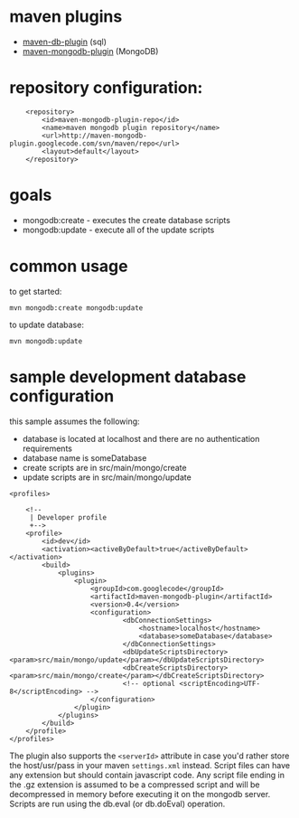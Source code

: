 # maven plugins #
  * [maven-db-plugin](http://code.google.com/p/maven-db-plugin/) (sql)
  * [maven-mongodb-plugin](http://code.google.com/p/maven-mongodb-plugin/) (MongoDB)

# repository configuration: #

```
    <repository>
        <id>maven-mongodb-plugin-repo</id>
        <name>maven mongodb plugin repository</name>
        <url>http://maven-mongodb-plugin.googlecode.com/svn/maven/repo</url>
        <layout>default</layout>
    </repository>
```

# goals #
  * mongodb:create - executes the create database scripts
  * mongodb:update - execute all of the update scripts

# common usage #
to get started:
```
mvn mongodb:create mongodb:update
```

to update database:
```
mvn mongodb:update
```

# sample development database configuration #

this sample assumes the following:
  * database is located at localhost and there are no authentication requirements
  * database name is someDatabase
  * create scripts are in src/main/mongo/create
  * update scripts are in src/main/mongo/update

```
<profiles>

	<!-- 
	 | Developer profile
	 +-->
	<profile>
		<id>dev</id>
		<activation><activeByDefault>true</activeByDefault></activation>
		<build>
			<plugins>
				<plugin>
					<groupId>com.googlecode</groupId>
					<artifactId>maven-mongodb-plugin</artifactId>
					<version>0.4</version>
					<configuration>
							<dbConnectionSettings>
								<hostname>localhost</hostname>
								<database>someDatabase</database>
							</dbConnectionSettings>
							<dbUpdateScriptsDirectory><param>src/main/mongo/update</param></dbUpdateScriptsDirectory>
							<dbCreateScriptsDirectory><param>src/main/mongo/create</param></dbCreateScriptsDirectory>
							<!-- optional <scriptEncoding>UTF-8</scriptEncoding> -->
					</configuration>
				</plugin>
			</plugins>
		</build>
	</profile>
</profiles>
```

The plugin also supports the `<serverId>` attribute in case you'd rather store the host/usr/pass in your maven `settings.xml` instead.  Script files can have any extension but should contain javascript code.  Any script file ending in the .gz extension is assumed to be a compressed script and will be decompressed in memory before executing it on the mongodb server.  Scripts are run using the db.eval (or db.doEval) operation.